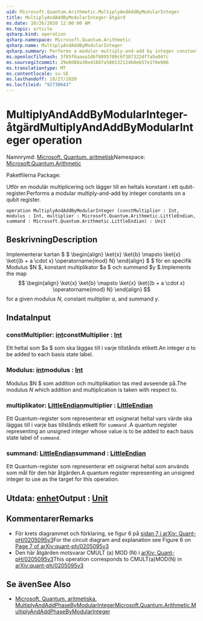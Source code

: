 ```yaml
---
uid: Microsoft.Quantum.Arithmetic.MultiplyAndAddByModularInteger
title: MultiplyAndAddByModularInteger-åtgärd
ms.date: 10/26/2020 12:00:00 AM
ms.topic: article
qsharp.kind: operation
qsharp.namespace: Microsoft.Quantum.Arithmetic
qsharp.name: MultiplyAndAddByModularInteger
qsharp.summary: Performs a modular multiply-and-add by integer constants on a qubit register.
ms.openlocfilehash: 3f85f6aaea1d6f8095709c6f387322df7a5e047c
ms.sourcegitcommit: 29e0d88a30e4166fa580132124b0eb57e1f0e986
ms.translationtype: MT
ms.contentlocale: sv-SE
ms.lasthandoff: 10/27/2020
ms.locfileid: "92730643"
---
```

# <a name="multiplyandaddbymodularinteger-operation"></a><span data-ttu-id="33887-102">MultiplyAndAddByModularInteger-åtgärd</span><span class="sxs-lookup"><span data-stu-id="33887-102">MultiplyAndAddByModularInteger operation</span></span>

<span data-ttu-id="33887-103">Namnrymd: [Microsoft. Quantum. aritmetisk](xref:Microsoft.Quantum.Arithmetic)</span><span class="sxs-lookup"><span data-stu-id="33887-103">Namespace: [Microsoft.Quantum.Arithmetic](xref:Microsoft.Quantum.Arithmetic)</span></span>

<span data-ttu-id="33887-104">Paketfilerna [](https://nuget.org/packages/)</span><span class="sxs-lookup"><span data-stu-id="33887-104">Package: [](https://nuget.org/packages/)</span></span>


<span data-ttu-id="33887-105">Utför en modulär multiplicering och lägger till en heltals konstant i ett qubit-register.</span><span class="sxs-lookup"><span data-stu-id="33887-105">Performs a modular multiply-and-add by integer constants on a qubit register.</span></span>

```qsharp
operation MultiplyAndAddByModularInteger (constMultiplier : Int, modulus : Int, multiplier : Microsoft.Quantum.Arithmetic.LittleEndian, summand : Microsoft.Quantum.Arithmetic.LittleEndian) : Unit
```


## <a name="description"></a><span data-ttu-id="33887-106">Beskrivning</span><span class="sxs-lookup"><span data-stu-id="33887-106">Description</span></span>

<span data-ttu-id="33887-107">Implementerar kartan $ $ \begin{align} \ket{x} \ket{b} \mapsto \ket{x} \ket{(b + a \cdot x) \operatorname{mod} N} \end{align} $ $ för en specifik Modulus $N $, konstant multiplikator $a $ och summand $y $.</span><span class="sxs-lookup"><span data-stu-id="33887-107">Implements the map $$ \begin{align} \ket{x} \ket{b} \mapsto \ket{x} \ket{(b + a \cdot x) \operatorname{mod} N} \end{align} $$ for a given modulus $N$, constant multiplier $a$, and summand $y$.</span></span>

## <a name="input"></a><span data-ttu-id="33887-108">Indata</span><span class="sxs-lookup"><span data-stu-id="33887-108">Input</span></span>

### <a name="constmultiplier--int"></a><span data-ttu-id="33887-109">constMultiplier: [int](xref:microsoft.quantum.lang-ref.int)</span><span class="sxs-lookup"><span data-stu-id="33887-109">constMultiplier : [Int](xref:microsoft.quantum.lang-ref.int)</span></span>

<span data-ttu-id="33887-110">Ett heltal som $a $ som ska läggas till i varje tillstånds etikett.</span><span class="sxs-lookup"><span data-stu-id="33887-110">An integer $a$ to be added to each basis state label.</span></span>


### <a name="modulus--int"></a><span data-ttu-id="33887-111">Modulus: [int](xref:microsoft.quantum.lang-ref.int)</span><span class="sxs-lookup"><span data-stu-id="33887-111">modulus : [Int](xref:microsoft.quantum.lang-ref.int)</span></span>

<span data-ttu-id="33887-112">Modulus $N $ som addition och multiplikation tas med avseende på.</span><span class="sxs-lookup"><span data-stu-id="33887-112">The modulus $N$ which addition and multiplication is taken with respect to.</span></span>


### <a name="multiplier--littleendian"></a><span data-ttu-id="33887-113">multiplikator: [LittleEndian](xref:Microsoft.Quantum.Arithmetic.LittleEndian)</span><span class="sxs-lookup"><span data-stu-id="33887-113">multiplier : [LittleEndian](xref:Microsoft.Quantum.Arithmetic.LittleEndian)</span></span>

<span data-ttu-id="33887-114">Ett Quantum-register som representerar ett osignerat heltal vars värde ska läggas till i varje bas tillstånds etikett för `summand` .</span><span class="sxs-lookup"><span data-stu-id="33887-114">A quantum register representing an unsigned integer whose value is to be added to each basis state label of `summand`.</span></span>


### <a name="summand--littleendian"></a><span data-ttu-id="33887-115">summand: [LittleEndian](xref:Microsoft.Quantum.Arithmetic.LittleEndian)</span><span class="sxs-lookup"><span data-stu-id="33887-115">summand : [LittleEndian](xref:Microsoft.Quantum.Arithmetic.LittleEndian)</span></span>

<span data-ttu-id="33887-116">Ett Quantum-register som representerar ett osignerat heltal som används som mål för den här åtgärden.</span><span class="sxs-lookup"><span data-stu-id="33887-116">A quantum register representing an unsigned integer to use as the target for this operation.</span></span>



## <a name="output--unit"></a><span data-ttu-id="33887-117">Utdata: [enhet](xref:microsoft.quantum.lang-ref.unit)</span><span class="sxs-lookup"><span data-stu-id="33887-117">Output : [Unit](xref:microsoft.quantum.lang-ref.unit)</span></span>



## <a name="remarks"></a><span data-ttu-id="33887-118">Kommentarer</span><span class="sxs-lookup"><span data-stu-id="33887-118">Remarks</span></span>

- <span data-ttu-id="33887-119">För krets diagrammet och förklaring, se figur 6 på [sidan 7 i arXiv: Quant-pH/0205095v3](https://arxiv.org/pdf/quant-ph/0205095v3.pdf#page=7)</span><span class="sxs-lookup"><span data-stu-id="33887-119">For the circuit diagram and explanation see Figure 6 on [Page 7 of arXiv:quant-ph/0205095v3](https://arxiv.org/pdf/quant-ph/0205095v3.pdf#page=7)</span></span>
- <span data-ttu-id="33887-120">Den här åtgärden motsvarar CMULT (a) MOD (N) i [arXiv: Quant-pH/0205095v3](https://arxiv.org/pdf/quant-ph/0205095v3.pdf)</span><span class="sxs-lookup"><span data-stu-id="33887-120">This operation corresponds to CMULT(a)MOD(N) in [arXiv:quant-ph/0205095v3](https://arxiv.org/pdf/quant-ph/0205095v3.pdf)</span></span>

## <a name="see-also"></a><span data-ttu-id="33887-121">Se även</span><span class="sxs-lookup"><span data-stu-id="33887-121">See Also</span></span>

- [<span data-ttu-id="33887-122">Microsoft. Quantum. aritmetiska. MultiplyAndAddPhaseByModularInteger</span><span class="sxs-lookup"><span data-stu-id="33887-122">Microsoft.Quantum.Arithmetic.MultiplyAndAddPhaseByModularInteger</span></span>](xref:Microsoft.Quantum.Arithmetic.MultiplyAndAddPhaseByModularInteger)